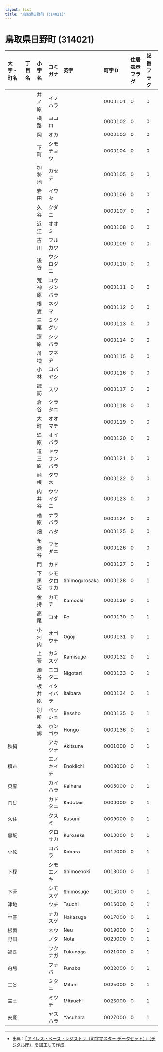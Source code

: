 ```yaml
---
layout: list
title: "鳥取県日野町 (314021)"
---
```


# 鳥取県日野町 (314021)

| 大字・町名 | 丁目名 | 小字名 | ヨミガナ | 英字 | 町字ID | 住居表示フラグ | 起番フラグ |
|:---|:---|:---|:---|:---|:---|:---|:---|
|  |  | 井ノ原 | イノハラ |  | 0000101 | 0 | 0 |
|  |  | 横路 | ヨコロ |  | 0000102 | 0 | 0 |
|  |  | 岡 | オカ |  | 0000103 | 0 | 0 |
|  |  | 下町 | シモチョウ |  | 0000104 | 0 | 0 |
|  |  | 加勢地 | カセチ |  | 0000105 | 0 | 0 |
|  |  | 岩田 | イワタ |  | 0000106 | 0 | 0 |
|  |  | 久谷 | クダニ |  | 0000107 | 0 | 0 |
|  |  | 近江 | オオミ |  | 0000108 | 0 | 0 |
|  |  | 古川 | フルカワ |  | 0000109 | 0 | 0 |
|  |  | 後谷 | ウシロダニ |  | 0000110 | 0 | 0 |
|  |  | 荒神原 | コウジンバラ |  | 0000111 | 0 | 0 |
|  |  | 根妻 | ネヅマ |  | 0000112 | 0 | 0 |
|  |  | 三栗 | ミツグリ |  | 0000113 | 0 | 0 |
|  |  | 漆原 | シッパラ |  | 0000114 | 0 | 0 |
|  |  | 舟地 | フネヂ |  | 0000115 | 0 | 0 |
|  |  | 小林 | コバヤシ |  | 0000116 | 0 | 0 |
|  |  | 諏訪 | スワ |  | 0000117 | 0 | 0 |
|  |  | 倉谷 | クラタニ |  | 0000118 | 0 | 0 |
|  |  | 大町 | オオマチ |  | 0000119 | 0 | 0 |
|  |  | 追原 | オイバラ |  | 0000120 | 0 | 0 |
|  |  | 道三原 | ドウサンバラ |  | 0000121 | 0 | 0 |
|  |  | 峠根 | タワネ |  | 0000122 | 0 | 0 |
|  |  | 内井谷 | ウツイダニ |  | 0000123 | 0 | 0 |
|  |  | 楢原 | ナラバラ |  | 0000124 | 0 | 0 |
|  |  | 畑 | ハタ |  | 0000125 | 0 | 0 |
|  |  | 布瀬谷 | フセダニ |  | 0000126 | 0 | 0 |
|  |  | 門 | カド |  | 0000127 | 0 | 0 |
|  |  | 下黒坂 | シモクロサカ | Shimogurosaka | 0000128 | 0 | 1 |
|  |  | 金持 | カモチ | Kamochi | 0000129 | 0 | 1 |
|  |  | 高尾 | コオ | Ko | 0000130 | 0 | 1 |
|  |  | 小河内 | オゴウチ | Ogoji | 0000131 | 0 | 1 |
|  |  | 上菅 | カミスゲ | Kamisuge | 0000132 | 0 | 1 |
|  |  | 濁谷 | ニゴタニ | Nigotani | 0000133 | 0 | 1 |
|  |  | 板井原 | イタイバラ | Itaibara | 0000134 | 0 | 1 |
|  |  | 別所 | ベッショ | Bessho | 0000135 | 0 | 1 |
|  |  | 本郷 | ホンゴウ | Hongo | 0000136 | 0 | 1 |
| 秋縄 |  |  | アキツナ | Akitsuna | 0001000 | 0 | 1 |
| 榎市 |  |  | エノキイチ | Enokiichi | 0003000 | 0 | 1 |
| 貝原 |  |  | カイハラ | Kaihara | 0005000 | 0 | 1 |
| 門谷 |  |  | カドタニ | Kadotani | 0006000 | 0 | 1 |
| 久住 |  |  | クスミ | Kusumi | 0009000 | 0 | 1 |
| 黒坂 |  |  | クロサカ | Kurosaka | 0010000 | 0 | 1 |
| 小原 |  |  | コバラ | Kobara | 0012000 | 0 | 1 |
| 下榎 |  |  | シモエノキ | Shimoenoki | 0013000 | 0 | 1 |
| 下菅 |  |  | シモスゲ | Shimosuge | 0015000 | 0 | 1 |
| 津地 |  |  | ツチ | Tsuchi | 0016000 | 0 | 1 |
| 中菅 |  |  | ナカスゲ | Nakasuge | 0017000 | 0 | 1 |
| 根雨 |  |  | ネウ | Neu | 0019000 | 0 | 1 |
| 野田 |  |  | ノタ | Nota | 0020000 | 0 | 1 |
| 福長 |  |  | フクナガ | Fukunaga | 0021000 | 0 | 1 |
| 舟場 |  |  | フナバ | Funaba | 0022000 | 0 | 1 |
| 三谷 |  |  | ミタニ | Mitani | 0025000 | 0 | 1 |
| 三土 |  |  | ミツチ | Mitsuchi | 0026000 | 0 | 1 |
| 安原 |  |  | ヤスハラ | Yasuhara | 0027000 | 0 | 1 |

---

- 出典：[「アドレス・ベース・レジストリ（町字マスター データセット）』（デジタル庁）](https://www.digital.go.jp/policies/base_registry_address/) を加工して作成